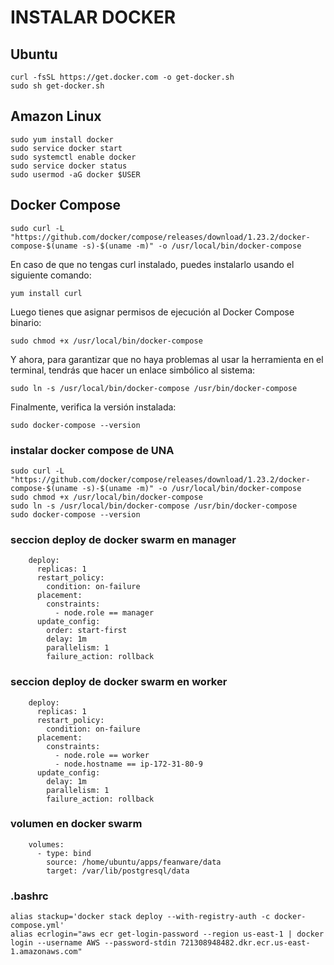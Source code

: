 # INSTALAR DOCKER
## Ubuntu
````bash=
curl -fsSL https://get.docker.com -o get-docker.sh
sudo sh get-docker.sh
````
## Amazon Linux
````bash=
sudo yum install docker
sudo service docker start
sudo systemctl enable docker
sudo service docker status
sudo usermod -aG docker $USER
````


## Docker Compose
````bash=
sudo curl -L "https://github.com/docker/compose/releases/download/1.23.2/docker-compose-$(uname -s)-$(uname -m)" -o /usr/local/bin/docker-compose
````

En caso de que no tengas curl instalado, puedes instalarlo usando el siguiente comando:
````bash=
yum install curl
````
Luego tienes que asignar permisos de ejecución al Docker Compose binario:
````
sudo chmod +x /usr/local/bin/docker-compose
````

Y ahora, para garantizar que no haya problemas al usar la herramienta en el terminal, tendrás que hacer un enlace simbólico al sistema:
````
sudo ln -s /usr/local/bin/docker-compose /usr/bin/docker-compose
````

Finalmente, verifica la versión instalada:
````
sudo docker-compose --version
````

### instalar docker compose de UNA
````
sudo curl -L "https://github.com/docker/compose/releases/download/1.23.2/docker-compose-$(uname -s)-$(uname -m)" -o /usr/local/bin/docker-compose
sudo chmod +x /usr/local/bin/docker-compose
sudo ln -s /usr/local/bin/docker-compose /usr/bin/docker-compose
sudo docker-compose --version
````

### seccion deploy de docker swarm en manager
````
    deploy:
      replicas: 1
      restart_policy:
        condition: on-failure
      placement:
        constraints:
          - node.role == manager
      update_config:
        order: start-first
        delay: 1m
        parallelism: 1
        failure_action: rollback
````

### seccion deploy de docker swarm en worker
````
    deploy:
      replicas: 1
      restart_policy:
        condition: on-failure
      placement:
        constraints:
          - node.role == worker
          - node.hostname == ip-172-31-80-9
      update_config:
        delay: 1m
        parallelism: 1
        failure_action: rollback
````

### volumen en docker swarm
````
    volumes:
      - type: bind
        source: /home/ubuntu/apps/feanware/data
        target: /var/lib/postgresql/data
````

### .bashrc
````
alias stackup='docker stack deploy --with-registry-auth -c docker-compose.yml'
alias ecrlogin="aws ecr get-login-password --region us-east-1 | docker login --username AWS --password-stdin 721308948482.dkr.ecr.us-east-1.amazonaws.com"
````
